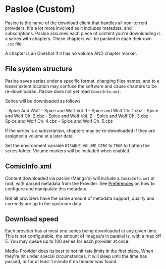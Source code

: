 # Pasloe (Custom)

Pasloe is the name of the download client that handles all non-torrent providers. It's a lot
more involved as it includes metadata, and subscriptions. Pasloe assumes each piece of content you're downloading
is a series with chapters. These chapters will be packed in each their own <code>.cbz</code> file.

<note>
    A chapter is an Oneshot if it has no volume <control>AND</control> chapter marker.
</note>

## File system structure

Pasloe saves series under a specific format, changing files names, and to a lesser extent location may confuse the software
and cause chapters to be re-downloaded. Pasloe does not yet read <code>ComicInfo.xml</code>.

Series will be downloaded as follows

<code-block lang="text">
- Spice And Wolf
    - Spice and Wolf Vol. 1
        - Spice and Wolf Ch. 1.cbz
        - Spice and Wolf Ch. 2.cbz
    - Spice and Wolf Vol. 2
        - Spice and Wolf Ch. 3.cbz
        - Spice and Wolf Ch. 4.cbz
    - Spice and Wolf Ch. 5.cbz
</code-block>

If the series is a subscription, chapters may be re-downloaded if they are assigned a volume at a later date.

<tip>
    Set the environment variable <code>DISABLE_VOLUME_DIRS</code> to <code>TRUE</code> to flatten the series folder.
    Volume markers will be included when enabled.
</tip>

## ComicInfo.xml

Content downloaded via pasloe (Manga's) will include a <code>ComicInfo.xml</code> at root, with parsed metadata from the Provider.
See <a href="Preferences.md">Preferences</a> on how to configure and manipulate this metadata.

<warning>
    Not all providers have the same amount of metadata support, quality and correctly are up to the upstream data.
</warning>

## Download speed

Each provider has at most one series being downloaded at any given time. This is not configurable, the amount of images/s
in parallel is, with a max off 5. You may queue up to 100 series for each provider at once.

<note>
    Media-Provider does its best to not hit rate limits in the first place. When they're hit under special circumstances, 
    it will sleep until the time has passed, or for at least 1 minute if no header was found.
</note>